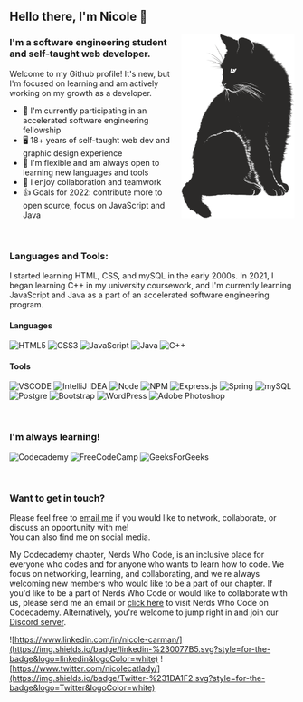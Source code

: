 ## Hello there, I'm Nicole 👋
<img src="cat-g2d576efc8_1280.png" align=right width=200 height=auto alt="A vector image of a black cat">

### I'm a software engineering student and self-taught web developer.
Welcome to my Github profile! It's new, but I'm focused on learning and am actively working on my growth as a developer.

- :open_book: I'm currently participating in an accelerated software engineering fellowship
- 🖥️ 18+ years of self-taught web dev and graphic design experience
- 🧰 I'm flexible and am always open to learning new languages and tools
- 💬 I enjoy collaboration and teamwork
- 👍 Goals for 2022: contribute more to open source, focus on JavaScript and Java

<p>&nbsp;</p>

### Languages and Tools:
I started learning HTML, CSS, and mySQL in the early 2000s. In 2021, I began learning C++ in my university coursework, and I'm currently learning JavaScript and Java as a part of an accelerated software engineering program.


#### Languages
![HTML5](https://img.shields.io/badge/html5-%23E34F26.svg?style=for-the-badge&logo=html5&logoColor=white)   ![CSS3](https://img.shields.io/badge/css3-%231572B6.svg?style=for-the-badge&logo=css3&logoColor=white)   ![JavaScript](https://img.shields.io/badge/javascript-%23323330.svg?style=for-the-badge&logo=javascript&logoColor=%23F7DF1E)   ![Java](https://img.shields.io/badge/java-%23ED8B00.svg?style=for-the-badge&logo=java&logoColor=white)   ![C++](https://img.shields.io/badge/c++-%2300599C.svg?style=for-the-badge&logo=c%2B%2B&logoColor=white)


#### Tools
![VSCODE](https://img.shields.io/badge/VSCode-0078D4?style=for-the-badge&logo=visual%20studio%20code&logoColor=white)   ![IntelliJ IDEA](https://img.shields.io/badge/IntelliJIDEA-000000.svg?style=for-the-badge&logo=intellij-idea&logoColor=white)   ![Node](https://img.shields.io/badge/Node.js-339933?style=for-the-badge&logo=nodedotjs&logoColor=white)   ![NPM](https://img.shields.io/badge/NPM-%23000000.svg?style=for-the-badge&logo=npm&logoColor=white)   ![Express.js](https://img.shields.io/badge/express.js-%23404d59.svg?style=for-the-badge&logo=express&logoColor=%2361DAFB)   ![Spring](https://img.shields.io/badge/spring-%236DB33F.svg?style=for-the-badge&logo=spring&logoColor=white)   ![mySQL](https://img.shields.io/badge/MySQL-005C84?style=for-the-badge&logo=mysql&logoColor=white)   ![Postgre](https://img.shields.io/badge/PostgreSQL-316192?style=for-the-badge&logo=postgresql&logoColor=white)   ![Bootstrap](https://img.shields.io/badge/bootstrap-%23563D7C.svg?style=for-the-badge&logo=bootstrap&logoColor=white)   ![WordPress](https://img.shields.io/badge/WordPress-%23117AC9.svg?style=for-the-badge&logo=WordPress&logoColor=white)   ![Adobe Photoshop](https://img.shields.io/badge/adobe%20photoshop-%2331A8FF.svg?style=for-the-badge&logo=adobe%20photoshop&logoColor=wh![Bootstrap](https://img.shields.io/badge/bootstrap-%23563D7C.svg?style=for-the-badge&logo=bootstrap&logoColor=white)ite)

<p>&nbsp;</p>

### I'm always learning!
![Codecademy](https://img.shields.io/badge/Codecademy-FFF0E5?style=for-the-badge&logo=codecademy&logoColor=1F243A)   ![FreeCodeCamp](https://img.shields.io/badge/Freecodecamp-%23123.svg?&style=for-the-badge&logo=freecodecamp&logoColor=green)   ![GeeksForGeeks](https://img.shields.io/badge/GeeksforGeeks-gray?style=for-the-badge&logo=geeksforgeeks&logoColor=35914c)

<p>&nbsp;</p>

### Want to get in touch?
Please feel free to [email me](mailto:nicolecarman90@outlook.com) if you would like to network, collaborate, or discuss an opportunity with me!<br>
You can also find me on social media.

My Codecademy chapter, Nerds Who Code, is an inclusive place for everyone who codes and for anyone who wants to learn how to code. We focus on networking, learning, and collaborating, and we're always welcoming new members who would like to be a part of our chapter. If you'd like to be a part of Nerds Who Code or would like to collaborate with us, please send me an email or [click here](https://community.codecademy.com/nerds-who-code/) to visit Nerds Who Code on Codecademy. Alternatively, you're welcome to jump right in and join our [Discord server](https://discord.gg/haUuvNnhTg).

![https://www.linkedin.com/in/nicole-carman/](https://img.shields.io/badge/linkedin-%230077B5.svg?style=for-the-badge&logo=linkedin&logoColor=white)   ![https://www.twitter.com/nicolecatlady/](https://img.shields.io/badge/Twitter-%231DA1F2.svg?style=for-the-badge&logo=Twitter&logoColor=white)
